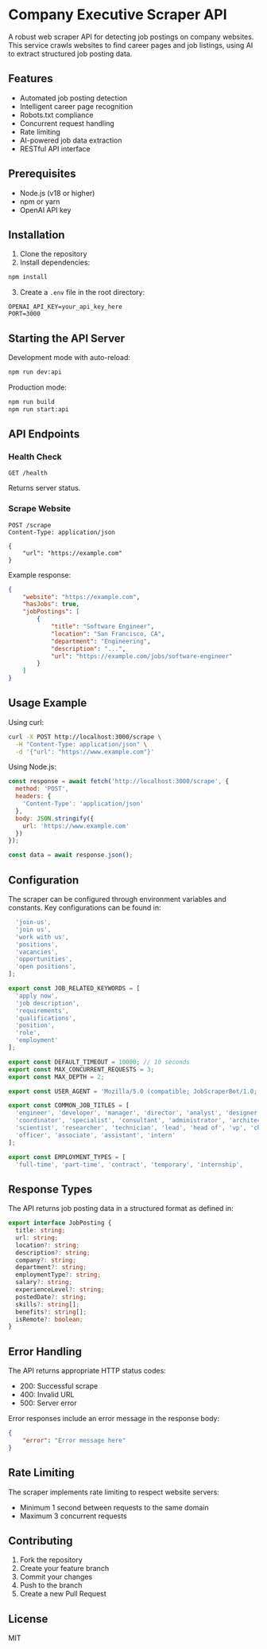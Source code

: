# Company Executive Scraper API

A robust web scraper API for detecting job postings on company websites. This service crawls websites to find career pages and job listings, using AI to extract structured job posting data.

## Features

- Automated job posting detection
- Intelligent career page recognition
- Robots.txt compliance
- Concurrent request handling
- Rate limiting
- AI-powered job data extraction
- RESTful API interface

## Prerequisites

- Node.js (v18 or higher)
- npm or yarn
- OpenAI API key

## Installation

1. Clone the repository
2. Install dependencies:
```bash
npm install
```

3. Create a `.env` file in the root directory:
```
OPENAI_API_KEY=your_api_key_here
PORT=3000
```

## Starting the API Server

Development mode with auto-reload:
```bash
npm run dev:api
```

Production mode:
```bash
npm run build
npm run start:api
```

## API Endpoints

### Health Check
```
GET /health
```
Returns server status.

### Scrape Website
```
POST /scrape
Content-Type: application/json

{
    "url": "https://example.com"
}
```

Example response:
```json
{
    "website": "https://example.com",
    "hasJobs": true,
    "jobPostings": [
        {
            "title": "Software Engineer",
            "location": "San Francisco, CA",
            "department": "Engineering",
            "description": "...",
            "url": "https://example.com/jobs/software-engineer"
        }
    ]
}
```

## Usage Example

Using curl:
```bash
curl -X POST http://localhost:3000/scrape \
  -H "Content-Type: application/json" \
  -d '{"url": "https://www.example.com"}'
```

Using Node.js:
```javascript
const response = await fetch('http://localhost:3000/scrape', {
  method: 'POST',
  headers: {
    'Content-Type': 'application/json'
  },
  body: JSON.stringify({
    url: 'https://www.example.com'
  })
});

const data = await response.json();
```

## Configuration

The scraper can be configured through environment variables and constants. Key configurations can be found in:


```4:37:src/config/constants.ts
  'join-us',
  'join us',
  'work with us',
  'positions',
  'vacancies',
  'opportunities', 
  'open positions',
];

export const JOB_RELATED_KEYWORDS = [
  'apply now',
  'job description',
  'requirements',
  'qualifications',
  'position',
  'role',
  'employment'
];

export const DEFAULT_TIMEOUT = 10000; // 10 seconds
export const MAX_CONCURRENT_REQUESTS = 3;
export const MAX_DEPTH = 2;

export const USER_AGENT = 'Mozilla/5.0 (compatible; JobScraperBot/1.0; +http://example.com/bot)';

export const COMMON_JOB_TITLES = [
  'engineer', 'developer', 'manager', 'director', 'analyst', 'designer',
  'coordinator', 'specialist', 'consultant', 'administrator', 'architect',
  'scientist', 'researcher', 'technician', 'lead', 'head of', 'vp', 'chief',
  'officer', 'associate', 'assistant', 'intern'
];

export const EMPLOYMENT_TYPES = [
  'full-time', 'part-time', 'contract', 'temporary', 'internship',
```


## Response Types

The API returns job posting data in a structured format as defined in:


```1:15:src/types/index.ts
export interface JobPosting {
  title: string;
  url: string;
  location?: string;
  description?: string;
  company?: string;
  department?: string;
  employmentType?: string;
  salary?: string;
  experienceLevel?: string;
  postedDate?: string;
  skills?: string[];
  benefits?: string[];
  isRemote?: boolean;
}
```


## Error Handling

The API returns appropriate HTTP status codes:
- 200: Successful scrape
- 400: Invalid URL
- 500: Server error

Error responses include an error message in the response body:
```json
{
    "error": "Error message here"
}
```

## Rate Limiting

The scraper implements rate limiting to respect website servers:
- Minimum 1 second between requests to the same domain
- Maximum 3 concurrent requests

## Contributing

1. Fork the repository
2. Create your feature branch
3. Commit your changes
4. Push to the branch
5. Create a new Pull Request

## License

MIT